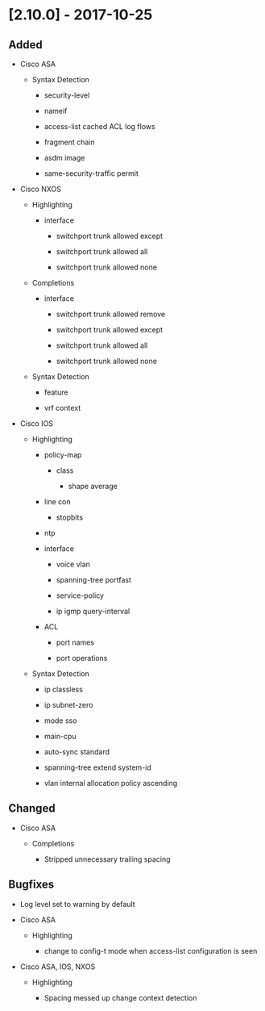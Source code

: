 # [2.10.0] - 2017-10-25

## Added

- Cisco ASA

    - Syntax Detection

        - security-level
        
        - nameif
        
        - access-list cached ACL log flows
        
        - fragment chain
        
        - asdm image
        
        - same-security-traffic permit

- Cisco NXOS
    
    - Highlighting

        - interface

            - switchport trunk allowed except

            - switchport trunk allowed all
            
            - switchport trunk allowed none

    - Completions

        - interface

            - switchport trunk allowed remove
            
            - switchport trunk allowed except

            - switchport trunk allowed all

            - switchport trunk allowed none

    - Syntax Detection

        - feature

        - vrf context


- Cisco IOS

    - Highlighting

        - policy-map

            - class

                - shape average

        - line con

            - stopbits

        - ntp

        - interface

            - voice vlan

            - spanning-tree portfast
            
            - service-policy

            - ip igmp query-interval

        - ACL

            - port names

            - port operations

    - Syntax Detection

        - ip classless

        - ip subnet-zero

        - mode sso

        - main-cpu

        - auto-sync standard

        - spanning-tree extend system-id

        - vlan internal allocation policy ascending


## Changed

- Cisco ASA

    - Completions

        - Stripped unnecessary trailing spacing

## Bugfixes

- Log level set to warning by default

- Cisco ASA

    - Highlighting

        - change to config-t mode when access-list configuration is seen

- Cisco ASA, IOS, NXOS

    - Highlighting

        - Spacing messed up change context detection
